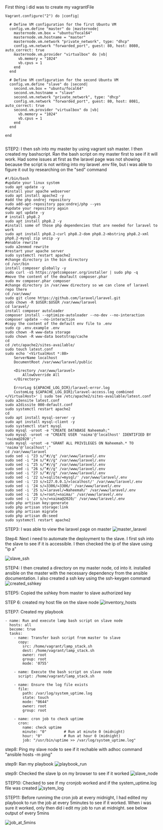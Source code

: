 First thing i did was to create my vagrantFile
```
Vagrant.configure("2") do |config|

  # Define VM configuration for the first Ubuntu VM
  config.vm.define "master" do |masternode|
    masternode.vm.box = "ubuntu/focal64"
    masternode.vm.hostname = "master"
    masternode.vm.network "private_network", type: "dhcp"
    config.vm.network "forwarded_port", guest: 80, host: 8080, auto_correct: true
    masternode.vm.provider "virtualbox" do |vb|
      vb.memory = "1024"
      vb.cpus = 1
    end
  end

  # Define VM configuration for the second Ubuntu VM
  config.vm.define "slave" do |second|
    second.vm.box = "ubuntu/focal64"
    second.vm.hostname = "slave"
    second.vm.network "private_network", type: "dhcp"
    config.vm.network "forwarded_port", guest: 80, host: 8081, auto_correct: true
    second.vm.provider "virtualbox" do |vb|
      vb.memory = "1024"
      vb.cpus = 1
    end
  end

end


```

STEP2: I then ssh into my master by using vagrant ssh master. I then created my bashscript. Ran the bash script on my master first to see if it will work. Had some issues at first as the laravel page was not showing because the script is not writing into my laravel .env file, but i was able to figure it out by researching on the "sed" command

```
#!/bin/bash
#update your linux system
sudo apt update -y
#install your apache webserver
sudo apt install apache2 -y
#add the php ondrej repository
sudo add-apt-repository ppa:ondrej/php --yes
#update your repository again
sudo apt update -y
# install php8.2
sudo apt install php8.2 -y
#install some of those php dependencies that are needed for laravel to work
sudo apt install php8.2-curl php8.2-dom php8.2-mbstring php8.2-xml php8.2-mysql zip unzip -y
#enable rewrite
sudo a2enmod rewrite
#restart your apache server
sudo systemctl restart apache2
#change directory in the bin directory
cd /usr/bin
install composer globally -y
sudo curl -sS https://getcomposer.org/installer | sudo php -q
#move the content of the deafault composer.phar
sudo mv composer.phar composer
#change directory in /var/www directory so we can clone of laravel repo there
cd /var/www/
sudo git clone https://github.com/laravel/laravel.git
sudo chown -R $USER:$USER /var/www/laravel
cd laravel/
install composer autoloader
composer install --optimize-autoloader --no-dev --no-interaction
composer update --no-interaction
#copy the content of the default env file to .env 
sudo cp .env.example .env
sudo chown -R www-data storage
sudo chown -R www-data bootstrap/cache
cd
cd /etc/apache2/sites-available/
sudo touch latest.conf
sudo echo '<VirtualHost *:80>
    ServerName localhost
    DocumentRoot /var/www/laravel/public

    <Directory /var/www/laravel>
        AllowOverride All
    </Directory>

    ErrorLog ${APACHE_LOG_DIR}/laravel-error.log
    CustomLog ${APACHE_LOG_DIR}/laravel-access.log combined
</VirtualHost>' | sudo tee /etc/apache2/sites-available/latest.conf
sudo a2ensite latest.conf
sudo a2dissite 000-default.conf
sudo systemctl restart apache2
cd
sudo apt install mysql-server -y
sudo apt install mysql-client -y
sudo systemctl start mysql
sudo mysql -uroot -e "CREATE DATABASE Naheemah;"
sudo mysql -uroot -e "CREATE USER 'naima'@'localhost' IDENTIFIED BY 'naima@2020';"
sudo mysql -uroot -e "GRANT ALL PRIVILEGES ON Naheemah.* TO 'naima'@'localhost';"
cd /var/www/laravel
sudo sed -i "23 s/^#//g" /var/www/laravel/.env
sudo sed -i "24 s/^#//g" /var/www/laravel/.env
sudo sed -i "25 s/^#//g" /var/www/laravel/.env
sudo sed -i "26 s/^#//g" /var/www/laravel/.env
sudo sed -i "27 s/^#//g" /var/www/laravel/.env
sudo sed -i '22 s/=sqlite/=mysql/' /var/www/laravel/.env
sudo sed -i '23 s/=127.0.0.1/=localhost/' /var/www/laravel/.env
sudo sed -i '24 s/=3306/=3306/' /var/www/laravel/.env
sudo sed -i '25 s/=laravel/=Naheemah/' /var/www/laravel/.env
sudo sed -i '26 s/=root/=naima/' /var/www/laravel/.env
sudo sed -i '27 s/=/=naima@2020/' /var/www/laravel/.env
sudo php artisan key:generate
sudo php artisan storage:link
sudo php artisan migrate
sudo php artisan db:seed
sudo systemctl restart apache2
```

STEP3: I was able to view the laravel page on master
![master_laravel](image.png)

Step4: Next i need to automate the deployment to the slave. I first ssh into the slave to see if it is accessible. I then checked the ip of the slave using "ip a"

![slave_ssh](image-1.png)


STEP4: I then created a directory on my master node, cd into it. installed ansible on the master with the necessary dependency from the ansible documentation. I also created a ssh key using the ssh-keygen command
![created_sshkey](image-2.png)

STEP5: Copied the sshkey from master to slave authorized key

STEP 6: created my host file on the slave node
![inventory_hosts](image-3.png)

STEP7: Created my playbook
```
- name: Run and execute lamp bash script on slave node
  hosts: all
  become: true
  tasks:
    - name: Transfer bash script from master to slave
      copy:
        src: /home/vagrant/lamp_stack.sh
        dest: /home/vagrant/lamp_stack.sh
        owner: root
        group: root
        mode: '0755'

    - name: Execute the bash script on slave node
      script: /home/vagrant/lamp_stack.sh

    - name: Ensure the log file exists
      file:
        path: /var/log/system_uptime.log
        state: touch
        mode: "0644"
        owner: root
        group: root

    - name: cron job to check uptime
      cron:
        name: check uptime
        minute: "0"        # Run at minute 0 (midnight)
        hour: "0"          # Run at hour 0 (midnight)
        job: "/usr/bin/uptime >> /var/log/system_uptime.log"

```
step8: Ping my slave node to see if it rechable with adhoc command "ansible hosts -m ping"

step9: Ran my playbook
![playbook_run](<Screenshot (14).png>)

step9: Checked the slave  Ip on my browser to see if it worked
![slave_node](image-4.png)

STEP10: Checked to see if my cronjob worked and if the system_uptime.log file was created
![sytem_log](image-5.png)

STEP11: Before runnimg the cron job at every midnight, I had edited my playbook to run the job at every 5minutes to see if it worked. When i was sure it worked, only then did i edit my job to run at midnight. see below output of every 5mins

![job_at_5mins](image-6.png)